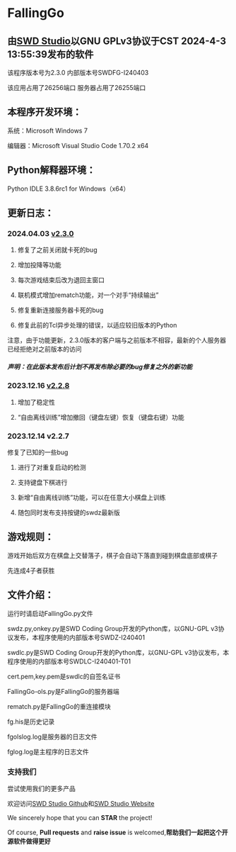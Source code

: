 # FallingGo 
## 由[SWD Studio](https://github.com/swdstudio "访问我们的github")以GNU GPLv3协议于CST 2024-4-3 13:55:39发布的软件

该程序版本号为2.3.0 内部版本号SWDFG-I240403

该应用占用了26256端口  服务器占用了26255端口

## 本程序开发环境：
系统：Microsoft Windows 7

编辑器：Microsoft Visual Studio Code 1.70.2 x64
## Python解释器环境：

Python IDLE 3.8.6rc1 for Windows（x64）

## 更新日志：

### 2024.04.03  [v2.3.0](https://github.com/swdstudio/FallingGo/releases/tag/v2.3.0 "前往")

1. 修复了之前关闭就卡死的bug

2. 增加投降等功能

3. 每次游戏结束后改为退回主窗口

4. 联机模式增加rematch功能，对一个对手“持续输出”

5. 修复重新连接服务器卡死的bug

6. 修复此前的Tcl异步处理的错误，以适应较旧版本的Python

注意，由于功能更新，2.3.0版本的客户端与之前版本不相容，最新的个人服务器已经拒绝对之前版本的访问

##### *声明：在此版本发布后计划不再发布除必要的bug修复之外的新功能*

### 2023.12.16 [v2.2.8](https://github.com/swdstudio/FallingGo/releases/tag/v2.2.8 "前往")

1. 增加了稳定性

2. “自由离线训练”增加撤回（键盘左键）恢复（键盘右键）功能

### 2023.12.14 v2.2.7
修复了已知的一些bug

1. 进行了对重复启动的检测

2. 支持键盘下棋进行

3. 新增“自由离线训练”功能，可以在任意大小棋盘上训练

4. 随包同时发布支持按键的swdz最新版

## 游戏规则：

游戏开始后双方在棋盘上交替落子，棋子会自动下落直到碰到棋盘底部或棋子

先连成4子者获胜

## 文件介绍：
运行时请启动FallingGo.py文件

swdz.py,onkey.py是SWD Coding Group开发的Python库，以GNU-GPL v3协议发布，本程序使用的内部版本号SWDZ-I240401

swdlc.py是SWD Coding Group开发的Python库，以GNU-GPL v3协议发布，本程序使用的内部版本号SWDLC-I240401-T01

cert.pem,key.pem是swdlc的自签名证书

FallingGo-ols.py是FallingGo的服务器端

rematch.py是FallingGo的重连接模块

fg.his是历史记录

fgolslog.log是服务器的日志文件

fglog.log是主程序的日志文件

### 支持我们
尝试使用我们的更多产品

欢迎访问[SWD Studio Github](https://github.com/swdstudio "访问我们的github")和[SWD Studio Website](http://swd-go.ysepan.com "访问我们的国内下载站")

We sincerely hope that you can **STAR** the project!

Of course, **Pull requests** and **raise issue** is welcomed,**帮助我们一起把这个开源软件做得更好**

